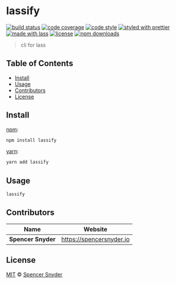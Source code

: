 # lassify

[![build status](https://img.shields.io/travis/com/Spence-S/lassify.svg)](https://travis-ci.com/Spence-S/lassify)
[![code coverage](https://img.shields.io/codecov/c/github/Spence-S/lassify.svg)](https://codecov.io/gh/Spence-S/lassify)
[![code style](https://img.shields.io/badge/code_style-XO-5ed9c7.svg)](https://github.com/sindresorhus/xo)
[![styled with prettier](https://img.shields.io/badge/styled_with-prettier-ff69b4.svg)](https://github.com/prettier/prettier)
[![made with lass](https://img.shields.io/badge/made_with-lass-95CC28.svg)](https://lass.js.org)
[![license](https://img.shields.io/github/license/Spence-S/lassify.svg)](LICENSE)
[![npm downloads](https://img.shields.io/npm/dt/lassify.svg)](https://npm.im/lassify)

> cli for lass

## Table of Contents

- [Install](#install)
- [Usage](#usage)
- [Contributors](#contributors)
- [License](#license)

## Install

[npm][]:

```sh
npm install lassify
```

[yarn][]:

```sh
yarn add lassify
```

## Usage

```sh
lassify
```

## Contributors

| Name               | Website                    |
| ------------------ | -------------------------- |
| **Spencer Snyder** | <https://spencersnyder.io> |

## License

[MIT](LICENSE) © [Spencer Snyder](https://spencersnyder.io)

##

[npm]: https://www.npmjs.com/
[yarn]: https://yarnpkg.com/
